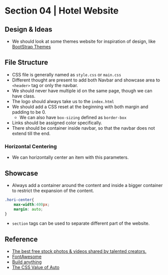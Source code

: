 # Section 04 | Hotel Website #

## Design & Ideas ##

* We should look at some themes website for inspiration of design, like [BootStrap Themes](https://themes.getbootstrap.com/)


## File Structure  ##
* CSS file is generally named as `style.css` or `main.css`
* Different thought are present to add both Navbar and showcase area to `<header>` tag or only the navbar.
* We should never have multiple id on the same page, though we can have class.
* The logo should always take us to the `index.html`
* We should add a CSS reset at the beginning with both margin and padding to be 0.
    * We can also have `box-sizing` defined as `border-box`
* Links should be assigned color specifically.
* There should be container inside navbar, so that the navbar does not extend till the end.

### Horizontal Centering ###
* We can horizontally center an item with this parameters.

## Showcase ##
* Always add a container around the content and inside a bigger container to restrict the expansion of the content.

````css
.hori-center{
    max-width:400px;
    margin: auto;
}
````

* `section` tags can be used to separate different part of the website.

## Reference ##
* [The best free stock photos & videos shared by talented creators.](https://www.pexels.com/)
* [FontAwesome](https://fontawesome.com/)
* [Build anything ](https://themes.getbootstrap.com/)
* [The CSS Value of Auto ](https://www.youtube.com/watch?v=1vl3LrEwqpE)